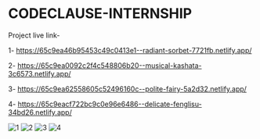 # CODECLAUSE-INTERNSHIP

Project live link- 

1- https://65c9ea46b95453c49c0413e1--radiant-sorbet-7721fb.netlify.app/

2- https://65c9ea0092c2f4c548806b20--musical-kashata-3c6573.netlify.app/

3- https://65c9ea62558605c52496160c--polite-fairy-5a2d32.netlify.app/

4- https://65c9eacf722bc9c0e96e6486--delicate-fenglisu-34bd26.netlify.app/

![1](https://github.com/abhisek2004/CODECLAUSE-INTERNSHIP/assets/117925314/cbe41d4e-5c5d-46e6-a3a2-0d46820d9023)
![2](https://github.com/abhisek2004/CODECLAUSE-INTERNSHIP/assets/117925314/832483fb-fa23-473a-8e17-27ebe0f4518c)
![3](https://github.com/abhisek2004/CODECLAUSE-INTERNSHIP/assets/117925314/dc50568b-54d7-4411-8351-78551792468a)
![4](https://github.com/abhisek2004/CODECLAUSE-INTERNSHIP/assets/117925314/092a63dd-1894-4277-acb7-b96326c4d2d3)
